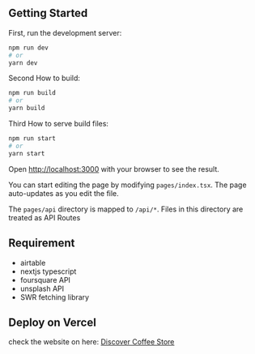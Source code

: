 ## Getting Started

First, run the development server:

```bash
npm run dev
# or
yarn dev
```

Second How to build:

```bash
npm run build
# or
yarn build
```

Third How to serve build files:

```bash
npm run start
# or
yarn start
```

Open [http://localhost:3000](http://localhost:3000) with your browser to see the result.

You can start editing the page by modifying `pages/index.tsx`. The page auto-updates as you edit the file.

The `pages/api` directory is mapped to `/api/*`. Files in this directory are treated as API Routes

## Requirement
- airtable
- nextjs typescript
- foursquare API
- unsplash API
- SWR fetching library

## Deploy on Vercel

check the website on here:
[Discover Coffee Store](https://discover-coffee-store-swart.vercel.app/)
